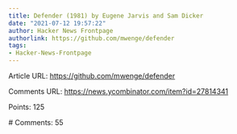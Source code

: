 ```yaml
---
title: Defender (1981) by Eugene Jarvis and Sam Dicker
date: "2021-07-12 19:57:22"
author: Hacker News Frontpage
authorlink: https://github.com/mwenge/defender
tags:
- Hacker-News-Frontpage
---
```


<p>Article URL: <a href="https://github.com/mwenge/defender">https://github.com/mwenge/defender</a></p>
<p>Comments URL: <a href="https://news.ycombinator.com/item?id=27814341">https://news.ycombinator.com/item?id=27814341</a></p>
<p>Points: 125</p>
<p># Comments: 55</p>
